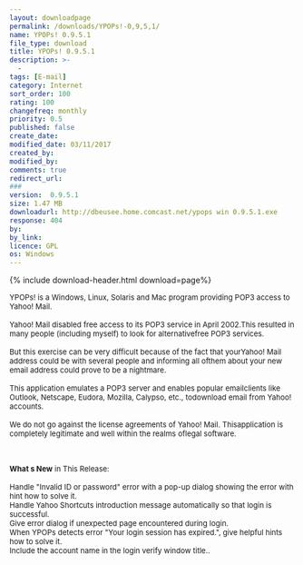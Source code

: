 ```yaml
---
layout: downloadpage
permalink: /downloads/YPOPs!-0,9,5,1/
name: YPOPs! 0.9.5.1
file_type: download
title: YPOPs! 0.9.5.1
description: >-
  -
tags: [E-mail]
category: Internet
sort_order: 100
rating: 100
changefreq: monthly
priority: 0.5
published: false
create_date: 
modified_date: 03/11/2017
created_by: 
modified_by: 
comments: true
redirect_url: 
### 
version:  0.9.5.1
size: 1.47 MB
downloadurl: http://dbeusee.home.comcast.net/ypops win 0.9.5.1.exe
response: 404
by: 
by_link: 
licence: GPL 
os: Windows
---
```


{% include download-header.html download=page%}

<p style="fix-download-text !important">
<p><font size="2"><p>YPOPs! is a Windows, Linux, Solaris and Mac program providing POP3 access to Yahoo! Mail.<br />
<br />
Yahoo! Mail disabled free access to its POP3 service in April 2002.This resulted in many people (including myself) to look for alternativefree POP3 services. <br />
<br />
But this exercise can be very difficult because of the fact that yourYahoo! Mail address could be with several people and informing all ofthem about your new email</a> address could prove to be a nightmare. <br />
<br />
This application emulates a POP3 server and enables popular emailclients like Outlook, Netscape, Eudora, Mozilla, Calypso, etc., todownload email from Yahoo! accounts. <br />
<br />
We do not go against the license agreements of Yahoo! Mail. Thisapplication is completely legitimate and well within the realms oflegal software. </p>
<div class="celltext_big"><br />
<br />
<strong>What s New</strong> in This Release:<br />
<br />
Handle "Invalid ID or password" error with a pop-up dialog showing the error with hint how to solve it.<br />
Handle Yahoo Shortcuts introduction message automatically so that login is successful.<br />
Give error dialog if unexpected page encountered during login.<br />
When YPOPs detects error "Your login session has expired.", give helpful hints how to solve it.<br />
Include the account name in the login verify window title..</div></p></p>
